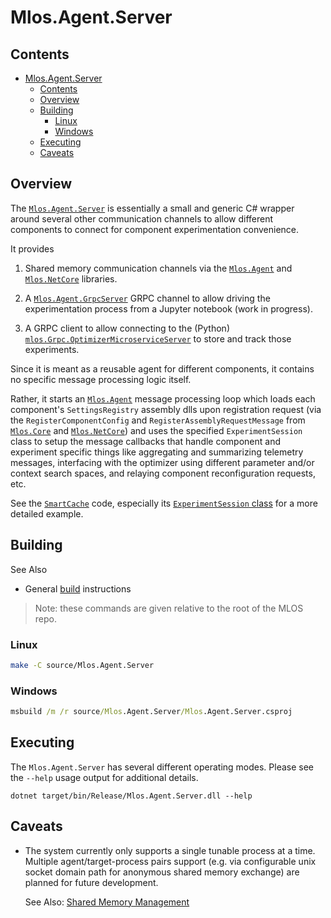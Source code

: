 # Mlos.Agent.Server

## Contents

- [Mlos.Agent.Server](#mlosagentserver)
  - [Contents](#contents)
  - [Overview](#overview)
  - [Building](#building)
    - [Linux](#linux)
    - [Windows](#windows)
  - [Executing](#executing)
  - [Caveats](#caveats)

## Overview

The [`Mlos.Agent.Server`](./#mlos-github-tree-view) is essentially a small and generic C# wrapper around several other communication channels to allow different components to connect for component experimentation convenience.

It provides

1. Shared memory communication channels via the [`Mlos.Agent`](../Mlos.Agent/#mlos-github-tree-view) and [`Mlos.NetCore`](../Mlos.NetCore/#mlos-github-tree-view) libraries.

2. A [`Mlos.Agent.GrpcServer`](../Mlos.Agent.GrpcClient/#mlos-github-tree-view) GRPC channel to allow driving the experimentation process from a Jupyter notebook (work in progress).

3. A GRPC client to allow connecting to the (Python) [`mlos.Grpc.OptimizerMicroserviceServer`](../Mlos.Python/mlos/Grpc/OptimizerMicroserviceServer.py#mlos-github-tree-view) to store and track those experiments.

Since it is meant as a reusable agent for different components, it contains no specific message processing logic itself.

Rather, it starts an [`Mlos.Agent`](../Mlos.Agent/#mlos-github-tree-view) message processing loop which loads each component's `SettingsRegistry` assembly dlls upon registration request (via the `RegisterComponentConfig` and `RegisterAssemblyRequestMessage` from [`Mlos.Core`](../Mlos.Core/#mlos-github-tree-view) and [`Mlos.NetCore`](../Mlos.NetCore/#mlos-github-tree-view)) and uses the specified `ExperimentSession` class to setup the message callbacks that handle component and experiment specific things like aggregating and summarizing telemetry messages, interfacing with the optimizer using different parameter and/or context search spaces, and relaying component reconfiguration requests, etc.

See the [`SmartCache`](../Examples/SmartCache/#mlos-github-tree-view) code, especially its [`ExperimentSession` class](../Examples/SmartCache/SmartCache.ExperimentSession/SmartCacheExperimentSession.cs#mlos-github-tree-view) for a more detailed example.

## Building

See Also

- General [build](../../documentation/02-Build.md) instructions

> Note: these commands are given relative to the root of the MLOS repo.

### Linux

```sh
make -C source/Mlos.Agent.Server
```

### Windows

```cmd
msbuild /m /r source/Mlos.Agent.Server/Mlos.Agent.Server.csproj
```

## Executing

The `Mlos.Agent.Server` has several different operating modes.
Please see the `--help` usage output for additional details.

```shell
dotnet target/bin/Release/Mlos.Agent.Server.dll --help
```

## Caveats

- The system currently only supports a single tunable process at a time.
  Multiple agent/target-process pairs support (e.g. via configurable unix socket domain path for anonymous shared memory exchange) are planned for future development.

  See Also: [Shared Memory Management](../Mlos.Core/doc/SharedMemoryManagement.md)
